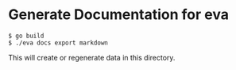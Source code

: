# Generate Documentation for eva

```
$ go build
$ ./eva docs export markdown
```

This will create or regenerate data in this directory.
